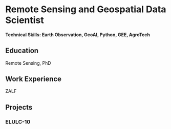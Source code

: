 # Remote Sensing and Geospatial Data Scientist

#### Technical Skills: Earth Observation, GeoAI, Python, GEE, AgroTech

## Education
Remote Sensing, PhD

## Work Experience
ZALF

## Projects
### ELULC-10
